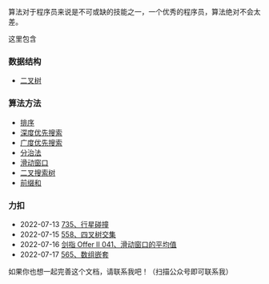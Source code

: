 算法对于程序员来说是不可或缺的技能之一，一个优秀的程序员，算法绝对不会太差。

这里包含

### 数据结构

* [二叉树](datastruct/bTree.md)

### 算法方法

* [排序](method/sort.md)
* [深度优先搜索](method/dfs.md)
* [广度优先搜索](method/bfs.md)
* [分治法](method/dac.md)
* [滑动窗口](method/window.md)
* [二叉搜索树](method/bst.md)
* [前缀和](method/ps.md)

### 力扣

* 2022-07-13 [735、行星碰撞](leetcode/735行星碰撞_readme.md)
* 2022-07-15 [558、四叉树交集](leetcode/558四叉树交集_readme.md)
* 2022-07-16 [剑指 Offer II 041、滑动窗口的平均值](leetcode/剑指OfferII041滑动窗口的平均值_read.md)
* 2022-07-17 [565、数组嵌套](leetcode/565数组嵌套_readme.md)

如果你也想一起完善这个文档，请联系我吧！（扫描公众号即可联系我）